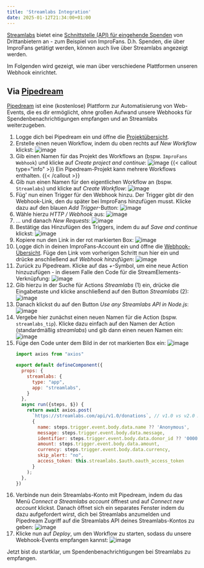 ```yaml
---
title: 'Streamlabs Integration'
date: 2025-01-12T21:34:00+01:00
---
```


[Streamlabs](https://streamlabs.com/) bietet eine [Schnittstelle (API) für eingehende Spenden](https://dev.streamlabs.com/v1/reference/donations-1) von Drittanbietern an - zum Beispiel von ImproFans. D.h. Spenden, die über ImproFans getätigt werden, können auch live über Streamlabs angezeigt werden.

Im Folgenden wird gezeigt, wie man über verschiedene Plattformen unseren Webhook einrichtet.

## Via [Pipedream](https://pipedream.com/)

[Pipedream](https://pipedream.com/) ist eine (kostenlose) Plattform zur Automatisierung von Web-Events, die es dir ermöglicht, ohne großen Aufwand unsere Webhooks für Spendenbenachrichtigungen empfangen und an Streamlabs weiterzugeben.

1. Logge dich bei Pipedream ein und öffne die [Projektübersicht](https://pipedream.com/projects).
2. Erstelle einen neuen Workflow, indem du oben rechts auf *New Workflow* klickst:
    ![image](/images/webhooks/streamlabs-integration/01_new-workflow.jpg)
3. Gib einen Namen für das Projekt des Workflows an (bspw. `ImproFans Webhook`) und klicke auf *Create project and continue*:
    ![image](/images/webhooks/streamlabs-integration/02_create-project.jpg)
    {{< callout type="info" >}}
    Ein Pipedream-Projekt kann mehrere Workflows enthalten.
    {{< /callout >}}
4. Gib nun einen Namen für den eigentlichen Workflow an (bspw. `Streamlabs`) und klicke auf *Create Workflow*:
    ![image](/images/webhooks/streamlabs-integration/03_create-workflow.jpg)
5. Füg' nun einen Trigger für den Webhook hinzu. Der Trigger gibt dir den Webhook-Link, den du später bei ImproFans hinzufügen musst. Klicke dazu auf den blauen *Add Trigger*-Button:
    ![image](/images/webhooks/streamlabs-integration/04_add-trigger.jpg)
6. Wähle hierzu *HTTP / Webhook* aus:
    ![image](/images/webhooks/streamlabs-integration/05_select-trigger-1.jpg)
7. ... und danach *New Requests*:
    ![image](/images/webhooks/streamlabs-integration/06_select-trigger-2.jpg)
8. Bestätige das Hinzufügen des Triggers, indem du auf *Save and continue* klickst:
    ![image](/images/webhooks/streamlabs-integration/07_configure-trigger.jpg)
9. Kopiere nun den Link in der rot markierten Box:
    ![image](/images/webhooks/streamlabs-integration/08_copy-endpoint-url.jpg)
10. Logge dich in deinen ImproFans-Account ein und öffne die [Webhook-Übersicht](https://improfans.de/u/webhooks). Füge den Link vom vorherigen Schritt nun hier ein und drücke anschließend auf *Webhook hinzufügen*:
    ![image](/images/webhooks/streamlabs-integration/09_add-improfans-webhook.de.jpg)
11. Zurück zu Pipedream. Klicke auf das *+*-Symbol, um eine neue Action hinzuzufügen - in diesem Falle den Code für die StreamElements-Verknüpfung:
    ![image](/images/webhooks/streamlabs-integration/10_add-action.jpg)
12. Gib hierzu in der Suche für Actions *Streamlabs* (1) ein, drücke die Eingabetaste und klicke anschließend auf den Button *Streamlabs* (2):
    ![image](/images/webhooks/streamlabs-integration/11_select-action-1.jpg)
13. Danach klickst du auf den Button *Use any Streamlabs API in Node.js*:
    ![image](/images/webhooks/streamlabs-integration/12_select-action-2.jpg)
14. Vergebe hier zunächst einen neuen Namen für die Action (bspw. `streamlabs_tip`). Klicke dazu einfach auf den Namen der Action (standardmäßig *streamlabs*) und gib dann einen neuen Namen ein:
    ![image](/images/webhooks/streamlabs-integration/13_configure-action-1.jpg)
15. Füge den Code unter dem Bild in der rot markierten Box ein:
    ![image](/images/webhooks/streamlabs-integration/14_configure-action-2.jpg)
    ```js
    import axios from "axios"

    export default defineComponent({
      props: {
        streamlabs: {
          type: "app",
          app: "streamlabs",
        }
      },
      async run({steps, $}) {
        return await axios.post(
          `https://streamlabs.com/api/v1.0/donations`, // v1.0 vs v2.0 API endpoint uses different authentication system
          {
            name: steps.trigger.event.body.data.name ?? 'Anonymous',
            message: steps.trigger.event.body.data.message,
            identifier: steps.trigger.event.body.data.donor_id ?? '00000000-0000-0000-0000-000000000000',
            amount: steps.trigger.event.body.data.amount,
            currency: steps.trigger.event.body.data.currency,
            skip_alert: "no",
            access_token: this.streamlabs.$auth.oauth_access_token
          }
        );
      },
    })
    ```
16. Verbinde nun dein Streamlabs-Konto mit Pipedream, indem du das Menü *Connect a Streamlabs account* öffnest und auf *Connect new account* klickst. Danach öffnet sich ein separates Fenster indem du dazu aufgefordert wirst, dich bei Streamlabs anzumelden und Pipedream Zugriff auf die Streamlabs API deines Streamlabs-Kontos zu geben:
    ![image](/images/webhooks/streamlabs-integration/15_configure-action-3.jpg)
17. Klicke nun auf *Deploy*, um den Workflow zu starten, sodass du unsere Webhook-Events empfangen kannst:
    ![image](/images/webhooks/streamlabs-integration/16_deploy.jpg)

Jetzt bist du startklar, um Spendenbenachrichtigungen bei Streamlabs zu empfangen.

